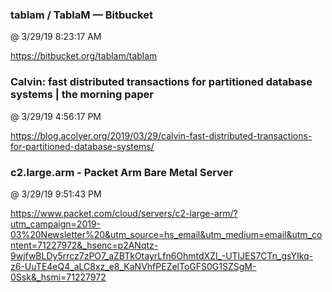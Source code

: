 ﻿

### tablam / TablaM — Bitbucket
@ 3/29/19 8:23:17 AM

https://bitbucket.org/tablam/tablam



### Calvin: fast distributed transactions for partitioned database systems | the morning paper
@ 3/29/19 4:56:17 PM

https://blog.acolyer.org/2019/03/29/calvin-fast-distributed-transactions-for-partitioned-database-systems/



### c2.large.arm - Packet Arm Bare Metal Server
@ 3/29/19 9:51:43 PM

https://www.packet.com/cloud/servers/c2-large-arm/?utm_campaign=2019-03%20Newsletter%20&utm_source=hs_email&utm_medium=email&utm_content=71227972&_hsenc=p2ANqtz-9wjfwBLDy5rrcz7zPO7_aZBTkOtayrLfn6OhmtdXZl_-UTlJES7CTn_gsYIkq-z6-UuTE4eQ4_aLC8xz_e8_KaNVhfPEZelToGFS0G1SZSgM-0Ssk&_hsmi=71227972

